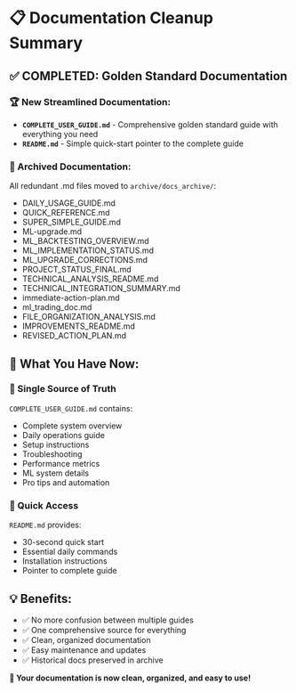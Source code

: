 # 📋 Documentation Cleanup Summary

## ✅ **COMPLETED: Golden Standard Documentation**

### **🏆 New Streamlined Documentation:**
- **`COMPLETE_USER_GUIDE.md`** - Comprehensive golden standard guide with everything you need
- **`README.md`** - Simple quick-start pointer to the complete guide

### **📁 Archived Documentation:**
All redundant .md files moved to `archive/docs_archive/`:
- DAILY_USAGE_GUIDE.md
- QUICK_REFERENCE.md  
- SUPER_SIMPLE_GUIDE.md
- ML-upgrade.md
- ML_BACKTESTING_OVERVIEW.md
- ML_IMPLEMENTATION_STATUS.md
- ML_UPGRADE_CORRECTIONS.md
- PROJECT_STATUS_FINAL.md
- TECHNICAL_ANALYSIS_README.md
- TECHNICAL_INTEGRATION_SUMMARY.md
- immediate-action-plan.md
- ml_trading_doc.md
- FILE_ORGANIZATION_ANALYSIS.md
- IMPROVEMENTS_README.md
- REVISED_ACTION_PLAN.md

## 🎯 **What You Have Now:**

### **📖 Single Source of Truth**
`COMPLETE_USER_GUIDE.md` contains:
- Complete system overview
- Daily operations guide
- Setup instructions
- Troubleshooting
- Performance metrics
- ML system details
- Pro tips and automation

### **🚀 Quick Access**
`README.md` provides:
- 30-second quick start
- Essential daily commands
- Installation instructions
- Pointer to complete guide

## 💡 **Benefits:**
- ✅ No more confusion between multiple guides
- ✅ One comprehensive source for everything
- ✅ Clean, organized documentation
- ✅ Easy maintenance and updates
- ✅ Historical docs preserved in archive

**🎉 Your documentation is now clean, organized, and easy to use!**

